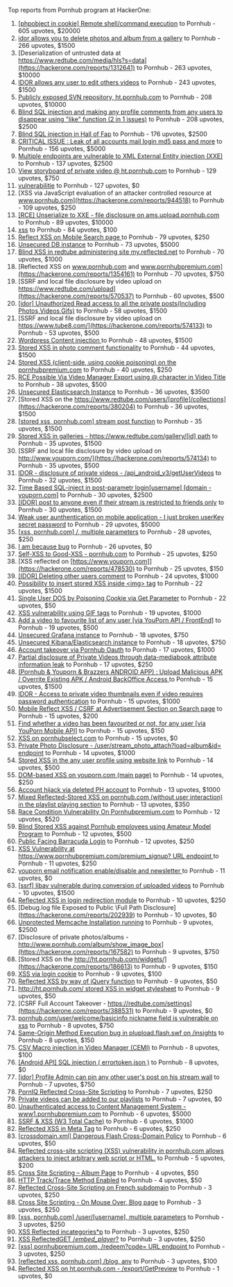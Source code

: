 Top reports from Pornhub program at HackerOne:

1. [[phpobject in cookie] Remote shell/command execution](https://hackerone.com/reports/141956) to Pornhub - 605 upvotes, $20000
2. [idor allows you to delete photos and album from a gallery](https://hackerone.com/reports/380410) to Pornhub - 266 upvotes, $1500
3. [Deserialization of untrusted data at https://www.redtube.com/media/hls?s=data](https://hackerone.com/reports/1312641) to Pornhub - 263 upvotes, $10000
4. [IDOR allows any user to edit others videos](https://hackerone.com/reports/681473) to Pornhub - 243 upvotes, $1500
5. [Publicly exposed SVN repository, ht.pornhub.com](https://hackerone.com/reports/72243) to Pornhub - 208 upvotes, $10000
6. [Blind SQL injection and making any profile comments from any users to disappear using "like" function (2 in 1 issues)](https://hackerone.com/reports/363815) to Pornhub - 208 upvotes, $2500
7. [Blind SQL injection in Hall of Fap](https://hackerone.com/reports/295841) to Pornhub - 176 upvotes, $2500
8. [CRITICAL ISSUE : Leak of all accounts mail login md5 pass and more](https://hackerone.com/reports/514488) to Pornhub - 156 upvotes, $5000
9. [Multiple endpoints are vulnerable to XML External Entity injection (XXE) ](https://hackerone.com/reports/72272) to Pornhub - 137 upvotes, $2500
10. [View storyboard of private video @ ht.pornhub.com](https://hackerone.com/reports/138703) to Pornhub - 129 upvotes, $750
11. [vulnerabilitie](https://hackerone.com/reports/137723) to Pornhub - 127 upvotes, $0
12. [XSS via JavaScript evaluation of an attacker controlled resource at www.pornhub.com](https://hackerone.com/reports/944518) to Pornhub - 109 upvotes, $250
13. [[RCE] Unserialize to XXE - file disclosure on ams.upload.pornhub.com](https://hackerone.com/reports/142562) to Pornhub - 89 upvotes, $10000
14. [xss](https://hackerone.com/reports/306554) to Pornhub - 84 upvotes, $100
15. [Reflect XSS on Mobile Search page ](https://hackerone.com/reports/380246) to Pornhub - 79 upvotes, $250
16. [Unsecured DB instance](https://hackerone.com/reports/189192) to Pornhub - 73 upvotes, $5000
17. [Blind XSS in redtube administering site my.reflected.net](https://hackerone.com/reports/603941) to Pornhub - 70 upvotes, $1000
18. [Reflected XSS on www.pornhub.com and www.pornhubpremium.com](https://hackerone.com/reports/1354161) to Pornhub - 70 upvotes, $750
19. [SSRF and local file disclosure by video upload on https://www.redtube.com/upload](https://hackerone.com/reports/570537) to Pornhub - 60 upvotes, $500
20. [[idor] Unauthorized Read access to all the private posts(Including Photos,Videos,Gifs)](https://hackerone.com/reports/148764) to Pornhub - 58 upvotes, $1500
21. [SSRF and local file disclosure by video upload on https://www.tube8.com/](https://hackerone.com/reports/574133) to Pornhub - 53 upvotes, $500
22. [Wordpress Content injection ](https://hackerone.com/reports/202949) to Pornhub - 48 upvotes, $1500
23. [Stored XSS in photo comment functionality](https://hackerone.com/reports/172227) to Pornhub - 44 upvotes, $1500
24. [Stored XSS (client-side, using cookie poisoning) on the pornhubpremium.com](https://hackerone.com/reports/311948) to Pornhub - 40 upvotes, $250
25. [RCE Possible Via Video Manager Export using @ character in Video Title](https://hackerone.com/reports/146593) to Pornhub - 38 upvotes, $500
26. [Unsecured Elasticsearch Instance](https://hackerone.com/reports/267161) to Pornhub - 36 upvotes, $3500
27. [Stored XSS on the https://www.redtube.com/users/[profile]/collections](https://hackerone.com/reports/380204) to Pornhub - 36 upvotes, $1500
28. [[stored xss, pornhub.com] stream post function](https://hackerone.com/reports/138075) to Pornhub - 35 upvotes, $1500
29. [Stored XSS in galleries - https://www.redtube.com/gallery/[id] path](https://hackerone.com/reports/380207) to Pornhub - 35 upvotes, $1500
30. [SSRF and local file disclosure by video upload on http://www.youporn.com/](https://hackerone.com/reports/574134) to Pornhub - 35 upvotes, $500
31. [IDOR - disclosure of private videos - /api_android_v3/getUserVideos](https://hackerone.com/reports/186279) to Pornhub - 32 upvotes, $1500
32. [Time Based SQL-inject in post-parametr login[username] [domain - youporn.com]](https://hackerone.com/reports/203935) to Pornhub - 30 upvotes, $2500
33. [[IDOR] post to anyone even if their stream is restricted to friends only](https://hackerone.com/reports/137954) to Pornhub - 30 upvotes, $1500
34. [Weak user aunthentication on mobile application - I just broken userKey secret password](https://hackerone.com/reports/138101) to Pornhub - 29 upvotes, $5000
35. [[xss, pornhub.com] /, multiple parameters](https://hackerone.com/reports/138319) to Pornhub - 28 upvotes, $250
36. [I am because bug](https://hackerone.com/reports/226188) to Pornhub - 26 upvotes, $0
37. [Self-XSS to Good-XSS - pornhub.com](https://hackerone.com/reports/761904) to Pornhub - 25 upvotes, $250
38. [XSS reflected on [https://www.youporn.com]](https://hackerone.com/reports/478530) to Pornhub - 25 upvotes, $150
39. [[IDOR] Deleting other users comment](https://hackerone.com/reports/138243) to Pornhub - 24 upvotes, $1000
40. [Possibility to insert stored XSS inside \<img\> tag](https://hackerone.com/reports/267643) to Pornhub - 22 upvotes, $1500
41. [Single User DOS by Poisoning Cookie via Get Parameter](https://hackerone.com/reports/416966) to Pornhub - 22 upvotes, $50
42. [XSS vulnerability using GIF tags](https://hackerone.com/reports/191674) to Pornhub - 19 upvotes, $1000
43. [Add a video to favourite list of any user [via YouPorn API / FrontEnd]](https://hackerone.com/reports/203047) to Pornhub - 19 upvotes, $500
44. [Unsecured Grafana instance](https://hackerone.com/reports/167585) to Pornhub - 18 upvotes, $750
45. [Unsecured Kibana/Elasticsearch instance](https://hackerone.com/reports/188482) to Pornhub - 18 upvotes, $750
46. [Account takeover via Pornhub Oauth](https://hackerone.com/reports/192648) to Pornhub - 17 upvotes, $1000
47. [Partial disclosure of Private Videos through data-mediabook attribute information leak](https://hackerone.com/reports/228495) to Pornhub - 17 upvotes, $250
48. [(Pornhub & Youporn & Brazzers ANDROID APP) : Upload Malicious APK / Overrite Existing APK  / Android BackOffice Access ](https://hackerone.com/reports/142352) to Pornhub - 15 upvotes, $1500
49. [IDOR - Access to private video thumbnails even if video requires password authentication](https://hackerone.com/reports/197114) to Pornhub - 15 upvotes, $1000
50. [Mobile Reflect XSS / CSRF at Advertisement Section on Search page](https://hackerone.com/reports/379705) to Pornhub - 15 upvotes, $200
51. [Find whether a video has been favourited or not, for any user [via YouPorn Mobile API]](https://hackerone.com/reports/203042) to Pornhub - 15 upvotes, $150
52. [XSS on pornhubselect.com](https://hackerone.com/reports/222556) to Pornhub - 15 upvotes, $0
53. [Private Photo Disclosure - /user/stream_photo_attach?load=album&id= endpoint](https://hackerone.com/reports/141868) to Pornhub - 14 upvotes, $1000
54. [Stored XSS in the any user profile using website link](https://hackerone.com/reports/242213) to Pornhub - 14 upvotes, $500
55. [DOM-based XSS on youporn.com (main page)](https://hackerone.com/reports/221883) to Pornhub - 14 upvotes, $250
56. [Account hijack via deleted PH account](https://hackerone.com/reports/201940) to Pornhub - 13 upvotes, $1000
57. [Mixed Reflected-Stored XSS on pornhub.com (without user interaction) in the playlist playing section](https://hackerone.com/reports/222506) to Pornhub - 13 upvotes, $350
58. [Race Condition Vulnerability On Pornhubpremium.com](https://hackerone.com/reports/183624) to Pornhub - 12 upvotes, $520
59. [Blind Stored XSS against Pornhub employees using Amateur Model Program](https://hackerone.com/reports/216379) to Pornhub - 12 upvotes, $500
60. [Public Facing Barracuda Login](https://hackerone.com/reports/119918) to Pornhub - 12 upvotes, $250
61. [XSS Vulnerability at https://www.pornhubpremium.com/premium_signup? URL endpoint ](https://hackerone.com/reports/202548) to Pornhub - 11 upvotes, $250
62. [youporn email notification enable/disable  and newsletter ](https://hackerone.com/reports/205506) to Pornhub - 11 upvotes, $0
63. [[ssrf] libav vulnerable during conversion of uploaded videos](https://hackerone.com/reports/111269) to Pornhub - 10 upvotes, $1500
64. [Reflected XSS in login redirection module](https://hackerone.com/reports/216806) to Pornhub - 10 upvotes, $250
65. [Debug.log file Exposed to Public \Full Path Disclosure\](https://hackerone.com/reports/202939) to Pornhub - 10 upvotes, $0
66. [Unprotected Memcache Installation running](https://hackerone.com/reports/119871) to Pornhub - 9 upvotes, $2500
67. [Disclosure of private photos/albums - http://www.pornhub.com/album/show_image_box](https://hackerone.com/reports/167582) to Pornhub - 9 upvotes, $750
68. [Stored XSS on the http://ht.pornhub.com/widgets/](https://hackerone.com/reports/186613) to Pornhub - 9 upvotes, $150
69. [XSS via login cookie](https://hackerone.com/reports/206737) to Pornhub - 9 upvotes, $100
70. [Reflected XSS by way of jQuery function](https://hackerone.com/reports/141493) to Pornhub - 9 upvotes, $50
71. [http://ht.pornhub.com/ stored XSS in widget stylesheet](https://hackerone.com/reports/207792) to Pornhub - 9 upvotes, $50
72. [CSRF Full Account Takeover - https://redtube.com/settings](https://hackerone.com/reports/388531) to Pornhub - 9 upvotes, $0
73. [pornhub.com/user/welcome/basicinfo nickname field is vulnerable on xss](https://hackerone.com/reports/241198) to Pornhub - 8 upvotes, $750
74. [ Same-Origin Method Execution bug in plupload.flash.swf on /insights](https://hackerone.com/reports/138226) to Pornhub - 8 upvotes, $150
75. [CSV Macro injection in Video Manager (CEMI)](https://hackerone.com/reports/137850) to Pornhub - 8 upvotes, $100
76. [[Android API] SQL injection ( errortoken.json )](https://hackerone.com/reports/204050) to Pornhub - 8 upvotes, $0
77. [[idor] Profile Admin can pin any other user's post on his stream wall](https://hackerone.com/reports/138852) to Pornhub - 7 upvotes, $750
78. [PornIQ Reflected Cross-Site Scripting](https://hackerone.com/reports/105486) to Pornhub - 7 upvotes, $250
79. [Private videos can be added to our playlists](https://hackerone.com/reports/246819) to Pornhub - 7 upvotes, $0
80. [Unauthenticated access to Content Management System - www1.pornhubpremium.com](https://hackerone.com/reports/72735) to Pornhub - 6 upvotes, $5000
81. [SSRF & XSS (W3 Total Cache)](https://hackerone.com/reports/138721) to Pornhub - 6 upvotes, $1000
82. [Reflected XSS in Meta Tag](https://hackerone.com/reports/203974) to Pornhub - 6 upvotes, $250
83. [[crossdomain.xml] Dangerous Flash Cross-Domain Policy](https://hackerone.com/reports/105655) to Pornhub - 6 upvotes, $50
84. [Reflected cross-site scripting (XSS) vulnerability in pornhub.com allows attackers to inject arbitrary web script or HTML.](https://hackerone.com/reports/182132) to Pornhub - 5 upvotes, $200
85. [Cross Site Scripting – Album Page](https://hackerone.com/reports/82929) to Pornhub - 4 upvotes, $50
86. [HTTP Track/Trace Method Enabled](https://hackerone.com/reports/119860) to Pornhub - 4 upvotes, $50
87. [Reflected Cross-Site Scripting on French subdomain](https://hackerone.com/reports/101108) to Pornhub - 3 upvotes, $250
88. [Cross Site Scripting - On Mouse Over, Blog page](https://hackerone.com/reports/100552) to Pornhub - 3 upvotes, $250
89. [[xss, pornhub.com] /user/[username], multiple parameters](https://hackerone.com/reports/100550) to Pornhub - 3 upvotes, $250
90. [XSS Reflected incategories*p](https://hackerone.com/reports/138046) to Pornhub - 3 upvotes, $250
91. [XSS ReflectedGET /*embed_player*?](https://hackerone.com/reports/138045) to Pornhub - 3 upvotes, $250
92. [[xss] pornhubpremium.com, /redeem?code= URL endpoint ](https://hackerone.com/reports/202536) to Pornhub - 3 upvotes, $250
93. [[reflected xss, pornhub.com] /blog, any](https://hackerone.com/reports/83566) to Pornhub - 3 upvotes, $100
94. [Reflected XSS on ht.pornhub.com - /export/GetPreview](https://hackerone.com/reports/216469) to Pornhub - 1 upvotes, $0
